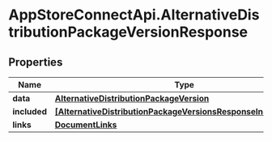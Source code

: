 # AppStoreConnectApi.AlternativeDistributionPackageVersionResponse

## Properties

Name | Type | Description | Notes
------------ | ------------- | ------------- | -------------
**data** | [**AlternativeDistributionPackageVersion**](AlternativeDistributionPackageVersion.md) |  | 
**included** | [**[AlternativeDistributionPackageVersionsResponseIncludedInner]**](AlternativeDistributionPackageVersionsResponseIncludedInner.md) |  | [optional] 
**links** | [**DocumentLinks**](DocumentLinks.md) |  | 


